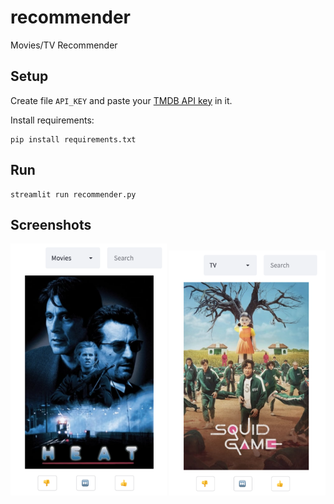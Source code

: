 # recommender
Movies/TV Recommender

## Setup

Create file `API_KEY` and paste your [TMDB API key](https://www.themoviedb.org/settings/api) in it.

Install requirements:
```shell
pip install requirements.txt
```

## Run
```shell
streamlit run recommender.py
```

## Screenshots

<img src="/images/screen1.png" width="250" />
<img src="/images/screen2.png" width="250" />
